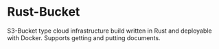 # Rust-Bucket
S3-Bucket type cloud infrastructure build written in Rust and deployable with Docker. Supports getting and putting documents.
